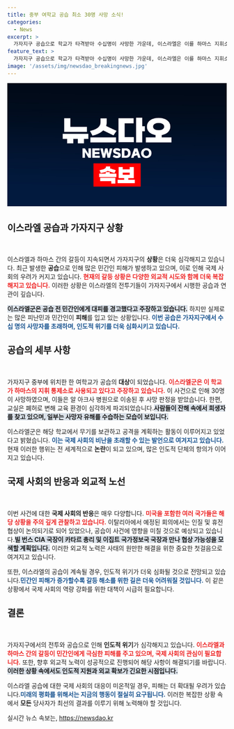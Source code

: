 ```yaml
---
title: 중부 여학교 공습 최소 30명 사망 소식!
categories:
  - News
excerpt: >
  가자지구 공습으로 학교가 타격받아 수십명이 사망한 가운데, 이스라엘은 이를 하마스 지휘소 목표 명분으로 주장했습니다. 민간인 경고에도 불구하고 피해가 커진 이 사건은 중동의 긴장을 더욱 고조시킬 전망입니다.
feature_text: >
  가자지구 공습으로 학교가 타격받아 수십명이 사망한 가운데, 이스라엘은 이를 하마스 지휘소 목표 명분으로 주장했습니다. 민간인 경고에도 불구하고 피해가 커진 이 사건은 중동의 긴장을 더욱 고조시킬 전망입니다.
image: '/assets/img/newsdao_breakingnews.jpg'
---
```


<p><img src="/assets/img/newsdao_breakingnews.jpg" alt="implanttips 속보" /></p>

<h2 data-ke-size="size26">이스라엘 공습과 가자지구 상황</h2>

<p data-ke-size="size16">&nbsp;</p>

<p>이스라엘과 하마스 간의 갈등이 지속되면서 가자지구의 <strong>상황</strong>은 더욱 심각해지고 있습니다. 최근 발생한 <strong>공습</strong>으로 인해 많은 민간인 피해가 발생하고 있으며, 이로 인해 국제 사회의 우려가 커지고 있습니다. <b><span style="color: #ee2323;">현재의 갈등 상황은 다양한 외교적 시도와 함께 더욱 복잡해지고 있습니다.</span></b> 이러한 상황은 이스라엘의 전투기들이 가자지구에서 시행한 공습과 연관이 깊습니다. </p>

<p><b><span style="background-color: #21538527;">이스라엘군은 공습 전 민간인에게 대피를 경고했다고 주장하고 있습니다.</span></b> 하지만 실제로는 많은 피난민과 민간인이 <strong>피해</strong>를 입고 있는 상황입니다. <b><span style="color: #1a5490;">이번 공습은 가자지구에서 수십 명의 사망자를 초래하며, 인도적 위기를 더욱 심화시키고 있습니다.</span></b></p>

<h2 data-ke-size="size26">공습의 세부 사항</h2>

<p data-ke-size="size16">&nbsp;</p>

<p>가자지구 중부에 위치한 한 여학교가 공습의 <strong>대상</strong>이 되었습니다. <b><span style="color: #ee2323;">이스라엘군은 이 학교가 하마스의 지휘 통제소로 사용되고 있다고 주장하고 있습니다.</span></b> 이 사건으로 인해 30명이 사망하였으며, 이들은 알 아크사 병원으로 이송된 후 사망 판정을 받았습니다. 한편, 교실은 폐허로 변해 교육 환경이 심각하게 파괴되었습니다.<b><span style="background-color: #21538527;">사람들이 잔해 속에서 희생자를 찾고 있으며, 일부는 사망자 유해를 수습하는 모습이 보입니다.</span></b></p>

<p>이스라엘군은 해당 학교에서 무기를 보관하고 공격을 계획하는 활동이 이루어지고 있었다고 밝혔습니다. <b><span style="color: #1a5490;">이는 국제 사회의 비난을 초래할 수 있는 발언으로 여겨지고 있습니다.</span></b> 현재 이러한 행위는 전 세계적으로 <strong>논란</strong>이 되고 있으며, 많은 인도적 단체의 항의가 이어지고 있습니다.</p>

<h2 data-ke-size="size26">국제 사회의 반응과 외교적 노선</h2>

<p data-ke-size="size16">&nbsp;</p>

<p>이번 사건에 대한 <strong>국제 사회의 반응</strong>은 매우 다양합니다. <b><span style="color: #ee2323;">미국을 포함한 여러 국가들은 해당 상황을 주의 깊게 관찰하고 있습니다.</span></b> 이탈리아에서 예정된 회의에서는 인질 및 휴전 협상이 논의되기로 되어 있었으나, 공습이 사건에 영향을 미칠 것으로 예상되고 있습니다.<b><span style="background-color: #21538527;">빌 번스 CIA 국장이 카타르 총리 및 이집트 국가정보국 국장과 만나 협상 가능성을 모색할 계획입니다.</span></b> 이러한 외교적 노력은 사태의 원만한 해결을 위한 중요한 첫걸음으로 여겨지고 있습니다.</p>

<p>또한, 이스라엘의 공습이 계속될 경우, 인도적 위기가 더욱 심화될 것으로 전망되고 있습니다.<b><span style="color: #1a5490;">민간인 피해가 증가할수록 갈등 해소를 위한 길은 더욱 어려워질 것입니다.</span></b> 이 같은 상황에서 국제 사회의 역량 강화를 위한 대책이 시급히 필요합니다.</p>

<h2 data-ke-size="size26">결론</h2>

<p data-ke-size="size16">&nbsp;</p>

<p>가자지구에서의 전투와 공습으로 인해 <strong>인도적 위기</strong>가 심각해지고 있습니다. <b><span style="color: #ee2323;">이스라엘과 하마스 간의 갈등이 민간인에게 극심한 피해를 주고 있으며, 국제 사회의 관심이 필요합니다.</span></b> 또한, 향후 외교적 노력이 성공적으로 진행되어 해당 사항이 해결되기를 바랍니다. <b><span style="background-color: #21538527;">이러한 상황 속에서도 인도적 지원과 외교 확보가 긴요한 시점입니다.</span></b> </p>

<p>이스라엘 공습에 대한 국제 사회의 대응이 미온적일 경우, 피해는 더 확대될 우려가 있습니다.<b><span style="color: #1a5490;">미래의 평화를 위해서는 지금의 행동이 절실히 요구됩니다.</span></b> 이러한 복잡한 상황 속에서 <strong>모든</strong> 당사자가 최선의 결과를 이루기 위해 노력해야 할 것입니다.</p>
실시간 뉴스 속보는, <a href="https://newsdao.kr" rel="dofollow">https://newsdao.kr</a>


